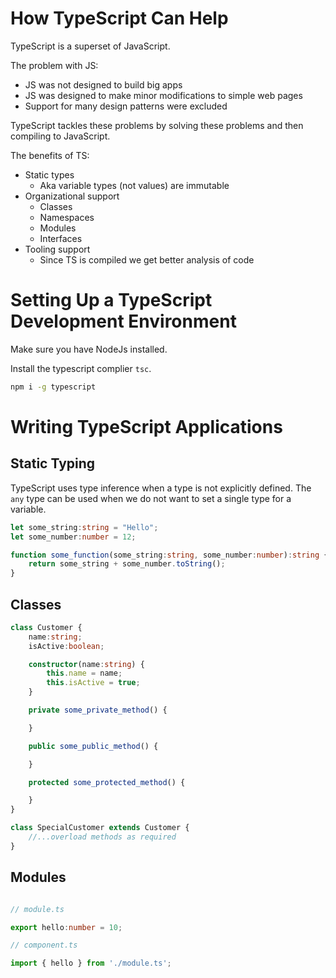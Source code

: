 # How TypeScript Can Help

TypeScript is a superset of JavaScript.

The problem with JS:
 - JS was not designed to build big apps
 - JS was designed to make minor modifications to simple web pages
 - Support for many design patterns were excluded

 TypeScript tackles these problems by solving these problems and then compiling to JavaScript.

 The benefits of TS:
  - Static types
    - Aka variable types (not values) are immutable
  - Organizational support
    - Classes
    - Namespaces
    - Modules
    - Interfaces
  - Tooling support
    - Since TS is compiled we get better analysis of code

# Setting Up a TypeScript Development Environment

Make sure you have NodeJs installed.

Install the typescript complier `tsc`.

```bash
npm i -g typescript
```

# Writing TypeScript Applications

## Static Typing

TypeScript uses type inference when a type is not explicitly defined. The ```any``` type can be used when we do not want to set a single type for a variable.

```TypeScript
let some_string:string = "Hello";
let some_number:number = 12;

function some_function(some_string:string, some_number:number):string {
    return some_string + some_number.toString();
}
```

## Classes

```TypeScript
class Customer {
    name:string;
    isActive:boolean;

    constructor(name:string) {
        this.name = name;
        this.isActive = true;
    }

    private some_private_method() {

    }

    public some_public_method() {

    }

    protected some_protected_method() {

    }
}

class SpecialCustomer extends Customer {
    //...overload methods as required
}
```

## Modules

```TypeScript

// module.ts

export hello:number = 10;

// component.ts

import { hello } from './module.ts';

```